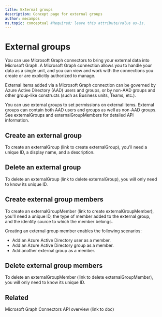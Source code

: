 ```yaml
---
title: External groups
description: Concept page for external groups
author: mecampos
ms.topic: conceptual #Required; leave this attribute/value as-is.
---
```

<!-- 1. H1
Required. Set expectations for what the content covers, so customers know the 
content meets their needs. Should NOT begin with a verb.
-->

# External groups

You can use Microsoft Graph connectors to bring your external data into Microsoft Graph. A Microsoft Graph connection allows you to handle your data as a single unit, and you can view and work with the connections you create or are explicitly authorized to manage.

External items added via a Microsoft Graph connection can be governed by Azure Active Directory (AAD) users and groups, or by non-AAD groups and other group-like constructs (such as Business units, Teams, etc.).

You can use external groups to set permissions on external items. External groups can contain both AAD users and groups as well as non-AAD groups. See externalGroups and externalGroupMembers for detailed API information.

## Create an external group

To create an externalGroup (link to create externalGroup), you&#39;ll need a unique ID, a display name, and a description.

## Delete an external group

To delete an externalGroup (link to delete externalGroup), you will only need to know its unique ID.

## Create external group members

To create an externalGroupMember (link to create externalGroupMember), you&#39;ll need a unique ID, the type of member added to the external group, and the identity source to which the member belongs.

Creating an external group member enables the following scenarios:

- Add an Azure Active Directory user as a member.
- Add an Azure Active Directory group as a member.
- Add another external group as a member.

## Delete external group members

To delete an externalGroupMember (link to delete externalGroupMember), you will only need to know its unique ID.

## Related

Microsoft Graph Connectors API overview (link to doc)